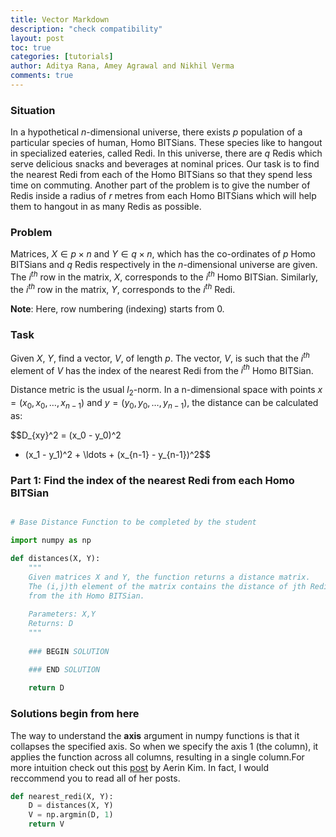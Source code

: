 ```yaml
---
title: Vector Markdown
description: "check compatibility"
layout: post
toc: true
categories: [tutorials]
author: Aditya Rana, Amey Agrawal and Nikhil Verma
comments: true
---
```


<!--more-->

### Situation

In a hypothetical $n$-dimensional universe, there exists $p$ population of a particular species of human, Homo BITSians. These species like to hangout in specialized eateries, called Redi. In this universe, there are $q$ Redis which serve delicious snacks and beverages at nominal prices. Our task is to find the nearest Redi from each of the Homo BITSians so that they spend less time on commuting. Another part of the problem is to give the number of Redis inside a radius of $r$ metres from each Homo BITSians which will help them to hangout in as many Redis as possible.
### Problem
Matrices, $X \in p \times n$ and $Y \in q \times n$, which has the co-ordinates of $p$ Homo BITSians and $q$ Redis respectively in the $n$-dimensional universe are given. The $i^{th}$ row in the matrix, $X$, corresponds to the $i^{th}$ Homo BITSian. Similarly, the $i^{th}$ row in the matrix, $Y$, corresponds to the $i^{th}$ Redi.

**Note**: Here, row numbering (indexing) starts from $0$.
### Task

Given $X$, $Y$, find a vector, $V$, of length $p$. The vector, $V$, is such that the $i^{th}$ element of $V$ has the index of the nearest Redi from the $i^{th}$ Homo BITSian.

Distance metric is the usual $l_2$-norm.
In a n-dimensional space with points $x = (x_0, x_0, \ldots, x_{n-1})$ and $y = (y_0, y_0, \ldots, y_{n-1})$, the distance can be calculated as:

$$D_{xy}^2 = (x_0 - y_0)^2 
+ (x_1 - y_1)^2 + \ldots + (x_{n-1} - y_{n-1})^2$$

### Part 1: Find the index of the nearest Redi from each Homo BITSian

````python

# Base Distance Function to be completed by the student

import numpy as np

def distances(X, Y):
    """
    Given matrices X and Y, the function returns a distance matrix. 
    The (i,j)th element of the matrix contains the distance of jth Redi 
    from the ith Homo BITSian.
    
    Parameters: X,Y
    Returns: D
    """
    
    ### BEGIN SOLUTION

    ### END SOLUTION
    
    return D
````

### Solutions begin from here

The way to understand the **axis** argument in numpy functions is that it collapses the specified axis. So when we specify the axis 1 (the column), it applies the function across all columns, resulting in a single column.For more intuition check out this [post](https://medium.com/@aerinykim/numpy-sum-axis-intuition-6eb94926a5d1) by Aerin Kim. In fact, I would reccommend you to read all of her posts.

````python
def nearest_redi(X, Y):
    D = distances(X, Y)
    V = np.argmin(D, 1)
    return V
````











